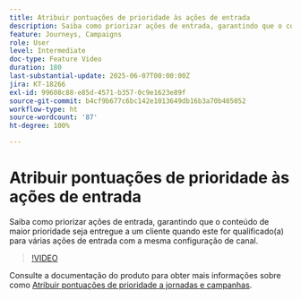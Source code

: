 ```yaml
---
title: Atribuir pontuações de prioridade às ações de entrada
description: Saiba como priorizar ações de entrada, garantindo que o conteúdo de maior prioridade seja entregue a um cliente quando este for qualificado(a) para várias ações de entrada com a mesma configuração de canal.
feature: Journeys, Campaigns
role: User
level: Intermediate
doc-type: Feature Video
duration: 180
last-substantial-update: 2025-06-07T00:00:00Z
jira: KT-18266
exl-id: 99608c88-e85d-4571-b357-0c9e1623e89f
source-git-commit: b4cf9b677c6bc142e1013649db16b3a70b405052
workflow-type: ht
source-wordcount: '87'
ht-degree: 100%

---
```


# Atribuir pontuações de prioridade às ações de entrada

Saiba como priorizar ações de entrada, garantindo que o conteúdo de maior prioridade seja entregue a um cliente quando este for qualificado(a) para várias ações de entrada com a mesma configuração de canal.

>[!VIDEO](https://video.tv.adobe.com/v/3445006/?learn=on&enablevpops&captions=por_br)

Consulte a documentação do produto para obter mais informações sobre como [Atribuir pontuações de prioridade a jornadas e campanhas](https://experienceleague.adobe.com/pt-br/docs/journey-optimizer/using/conflict-prioritization/priority-scores).
